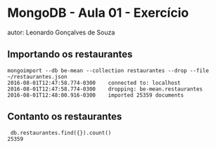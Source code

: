 # MongoDB - Aula 01 - Exercício
autor: Leonardo Gonçalves de Souza

## Importando os restaurantes

```
mongoimport --db be-mean --collection restaurantes --drop --file ~/restaurantes.json 
2016-08-01T12:47:58.774-0300    connected to: localhost
2016-08-01T12:47:58.774-0300    dropping: be-mean.restaurantes
2016-08-01T12:48:00.916-0300    imported 25359 documents
```

## Contanto os restaurantes

```
 db.restaurantes.find({}).count()
25359
```

